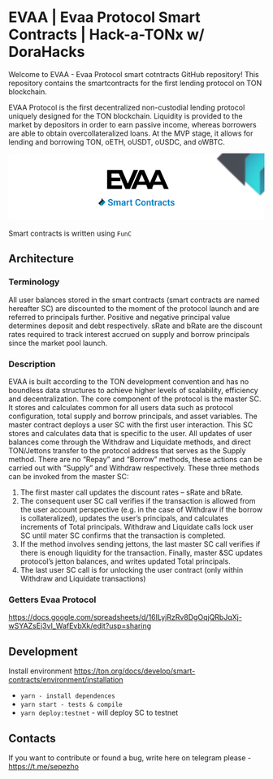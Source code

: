# EVAA | Evaa Protocol Smart Contracts | Hack-a-TONx w/ DoraHacks
Welcome to EVAA - Evaa Protocol smart cotntracts  GitHub repository! This repository contains the smartcontracts for the first lending protocol on TON blockchain.

EVAA Protocol is the first decentralized non-custodial lending protocol uniquely designed for the TON blockchain. Liquidity is provided to the market by depositors in order to earn passive income, whereas borrowers are able to obtain overcollateralized loans. At the MVP stage, it allows for lending and borrowing TON, oETH, oUSDT, oUSDC, and oWBTC. 

![Evaa Protocol](assets/evaa_smarts_git.png)

Smart contracts is written using `FunC`


## Architecture

### Terminology
All user balances stored in the smart contracts (smart contracts are named hereafter SC) are discounted to the moment of the protocol launch and are referred to principals further. Positive and negative principal value determines deposit and debt respectively. sRate and bRate are the discount rates required to track interest accrued on supply and borrow principals since the market pool launch.

### Description
EVAA is built according to the TON development convention and has no boundless data structures to achieve higher levels of scalability, efficiency and decentralization. The core component of the protocol is the master SC. It stores and calculates common for all users data such as protocol configuration, total supply and borrow principals, and asset variables. The master contract deploys a user SC with the first user interaction. This SC stores and calculates data that is specific to the user. 
All updates of user balances come through the Withdraw and Liquidate methods, and direct TON/Jettons transfer to the protocol address that serves as the Supply method. There are no “Repay” and “Borrow” methods, these actions can be carried out with “Supply” and Withdraw respectively. These three methods can be invoked from the master SC:
1. The first master call updates the discount rates – sRate and bRate.
2. The consequent user SC call verifies if the transaction is allowed from the user account perspective (e.g. in the case of Withdraw if the borrow is collateralized), updates the user’s principals, and calculates increments of Total principals. Withdraw and Liquidate calls lock user SC until mater SC confirms that the transaction is completed.
3. If the method involves sending jettons, the last master SC call verifies if there is enough liquidity for the transaction. Finally, master &SC updates protocol’s jetton balances, and writes updated Total principals.
4. The last user SC call is for unlocking the user contract (only within Withdraw and Liquidate transactions)

### Getters Evaa Protocol
https://docs.google.com/spreadsheets/d/16ILyjRzRv8DgOqjQRbJqXj-wSYAZsEj3vI_WafEvbXk/edit?usp=sharing


## Development
Install environment https://ton.org/docs/develop/smart-contracts/environment/installation

- `yarn - install dependences`
- `yarn start - tests & compile`
- `yarn deploy:testnet` - will deploy SC to testnet


## Contacts 
If you want to contribute or found a bug, write here on telegram please -  https://t.me/sepezho 


